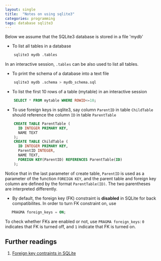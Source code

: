 ```yaml
---
layout: single
title:  "Notes on using sqlite3"
categories: programming 
tags: database sqlite3
---
```


Below we assume that the SQLite3 database is stored in a file 'mydb'
* To list all tables in a database
~~~ bash
    sqlite3 mydb .tables
~~~
  In an interactive session, `.tables` can be also used to list all tables.
* To print the schema of a database into a text file
~~~ bash
    sqlite3 mydb .schema > mydb_schema.sql
~~~
* To list the first 10 rows of a table (mytable) in an interactive session
~~~ sql
    SELECT * FROM mytable WHERE ROWID<=10;
~~~
* To use foreign keys in sqlite3, say column `ParentID` in table `ChildTable` should reference the column `ID` in table `ParentTable`
~~~ sql
    CREATE TABLE ParentTable (
      ID INTEGER PRIMARY KEY,
      NAME TEXT
    );
    CREATE TABLE ChildTable (
      ID INTEGER PRIMARY KEY,
      ParentID INTEGER,
      NAME TEXT,
      FOREIGN KEY(ParentID) REFERENCES ParentTable(ID)
    );
~~~
   Notice that in the last parameter of create table, `ParentID` is used as a parameter of the function `FOREIGN KEY`, and the parent table and foreign key column are defined by the format `ParentTable(ID)`. The two parentheses are interpreted differently.

* By default, the foreign key (FK) constraint is **disabled** in SQLite for back compatibilites. In order to turn FK constraint on, use
~~~ sql
   PRAGMA foreign_keys = ON;
~~~
  To check whether FKs are enabled or not, use `PRAGMA foreign_keys`: `0` indicates that FK is turned off, and `1` indicate that FK is turned on.

## Further readings

1. [Foreign key contraints in SQLite](https://sqlite.org/foreignkeys.html)
